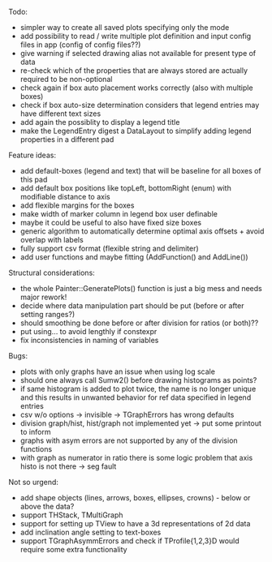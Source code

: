Todo:
- simpler way to create all saved plots specifying only the mode
- add possibility to read / write multiple plot definition and input config files in app (config of config files??)
- give warning if selected drawing alias not available for present type of data
- re-check which of the properties that are always stored are actually required to be non-optional
- check again if box auto placement works correctly (also with multiple boxes)
- check if box auto-size determination considers that legend entries may have different text sizes
- add again the possiblity to display a legend title
- make the LegendEntry digest a DataLayout to simplify adding legend properties in a different pad

Feature ideas:
- add default-boxes (legend and text) that will be baseline for all boxes of this pad
- add default box positions like topLeft, bottomRight (enum) with modifiable distance to axis
- add flexible margins for the boxes
- make width of marker column in legend box user definable
- maybe it could be useful to also have fixed size boxes
- generic algorithm to automatically determine optimal axis offsets + avoid overlap with labels
- fully support csv format (flexible string and delimiter)
- add user functions and maybe fitting (AddFunction() and AddLine())

Structural considerations:
- the whole Painter::GeneratePlots() function is just a big mess and needs major rework!
- decide where data manipulation part should be put (before or after setting ranges?)
- should smoothing be done before or after division for ratios (or both)??
- put using... to avoid lengthly if constexpr
- fix inconsistencies in naming of variables

Bugs:
- plots with only graphs have an issue when using log scale
- should one always call Sumw2() before drawing histograms as points?
- if same histogram is added to plot twice, the name is no longer unique and this results in unwanted behavior for ref data specified in legend entries
- csv w/o options -> invisible -> TGraphErrors has wrong defaults
- division graph/hist, hist/graph not implemented yet -> put some printout to inform
- graphs with asym errors are not supported by any of the division functions
- with graph as numerator in ratio there is some logic problem that axis histo is not there -> seg fault

Not so urgend:
- add shape objects (lines, arrows, boxes, ellipses, crowns) - below or above the data?
- support THStack, TMultiGraph
- support for setting up TView to have a 3d representations of 2d data
- add inclination angle setting to text-boxes
- support TGraphAsymmErrors and check if TProfile{1,2,3}D would require some extra functionality
